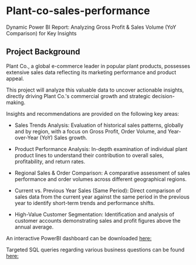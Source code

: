 # Plant-co-sales-performance
Dynamic Power BI Report: Analyzing Gross Profit &amp; Sales Volume (YoY Comparison) for Key Insights

## Project Background
Plant Co., a global e-commerce leader in popular plant products, possesses extensive sales data reflecting its marketing performance and product appeal. 

This project will analyze this valuable data to uncover actionable insights, directly driving Plant Co.'s commercial growth and strategic decision-making.

Insights and recommendations are provided on the following key areas:
- Sales Trends Analysis: Evaluation of historical sales patterns, globally and by region, with a focus on Gross Profit, Order Volume, and Year-over-Year (YoY) Sales growth.

- Product Performance Analysis: In-depth examination of individual plant product lines to understand their contribution to overall sales, profitability, and return rates.

- Regional Sales & Order Comparison: A comparative assessment of sales performance and order volumes across different geographical regions.

- Current vs. Previous Year Sales (Same Period): Direct comparison of sales data from the current year against the same period in the previous year to identify short-term trends and performance shifts.

- High-Value Customer Segmentation: Identification and analysis of customer accounts demonstrating sales and profit figures above the annual average.

An interactive PowerBI dashboard can be downloaded [here:](https://drive.google.com/file/d/1e_dReXU8xwjBwyMYL4ZVTKWQ7aMbFoOc/view?usp=sharing)

Targeted SQL queries regarding various business questions can be found [here:]()
